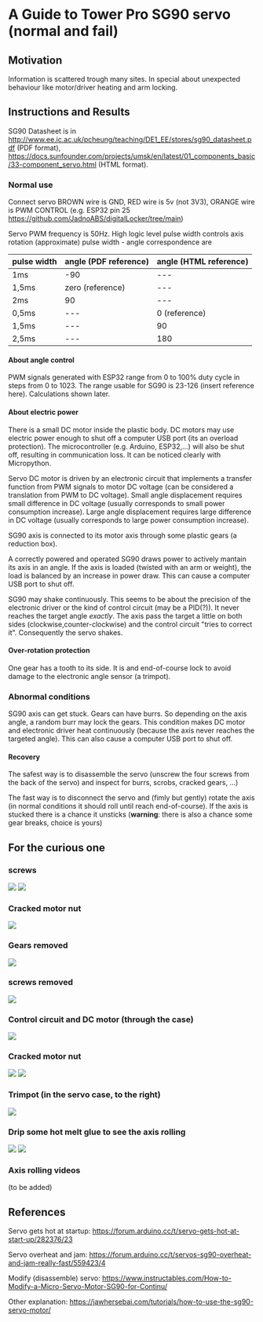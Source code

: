# A Guide to Tower Pro SG90 servo (normal and fail)

## Motivation

Information is scattered trough many sites. In special about unexpected behaviour like motor/driver heating and arm locking.

## Instructions and Results

SG90 Datasheet is in http://www.ee.ic.ac.uk/pcheung/teaching/DE1_EE/stores/sg90_datasheet.pdf (PDF format), https://docs.sunfounder.com/projects/umsk/en/latest/01_components_basic/33-component_servo.html (HTML format).

### Normal use

Connect servo BROWN wire is GND, RED wire is 5v (not 3V3), ORANGE wire is PWM CONTROL (e.g. ESP32 pin 25 https://github.com/JadnoABS/digitalLocker/tree/main)  

Servo PWM frequency is 50Hz. High logic level pulse width controls axis rotation (approximate) pulse width - angle correspondence are

| pulse width | angle (PDF reference) | angle (HTML reference) |
| --- | --- | --- |
| 1ms | -90 | --- |
| 1,5ms | zero (reference) | --- |
| 2ms | 90 | --- |
| 0,5ms | --- | 0 (reference) |
| 1,5ms | --- | 90 |
| 2,5ms | --- | 180 |

#### About angle control 

PWM signals generated with ESP32 range from 0 to 100% duty cycle in steps from 0 to 1023. The range usable for SG90 is 23-126 (insert reference here). Calculations shown later.  

#### About electric power

There is a small DC motor inside the plastic body. DC motors may use electric power enough to shut off a computer USB port (its an overload protection). The microcontroller (e.g. Arduino, ESP32,...) will also be shut off, resulting in communication loss. It can be noticed clearly with Micropython.

Servo DC motor is driven by an electronic circuit that implements a transfer function from PWM signals to motor DC voltage (can be considered a translation from PWM to DC voltage). Small angle displacement requires small difference in DC voltage (usually corresponds to small power consumption increase). Large angle displacement requires large difference in DC voltage (usually corresponds to large power consumption increase). 

SG90 axis is connected to its motor axis through some plastic gears (a reduction box).

A correctly powered and operated SG90 draws power to actively mantain its axis in an angle. If the axis is loaded (twisted with an arm or weight), the load is balanced by an increase in power draw. This can cause a computer USB port to shut off.

SG90 may shake continuously. This seems to be about the precision of the electronic driver or the kind of control circuit (may be a PID(?)). It never reaches the target angle *exactly*. The axis pass the target a little on both sides (clockwise,counter-clockwise) and the control circuit "tries to correct it". Consequently the servo shakes.

#### Over-rotation protection

One gear has a tooth to its side. It is and end-of-course lock to avoid damage to the electronic angle sensor (a trimpot). 

### Abnormal conditions

SG90 axis can get stuck. Gears can have burrs. So depending on the axis angle, a random burr may lock the gears. This condition makes DC motor and electronic driver heat continuously (because the axis never reaches the targeted angle). This can also cause a computer USB port to shut off.

#### Recovery

The safest way is to disassemble the servo (unscrew the four screws from the back of the servo) and inspect for burrs, scrobs, cracked gears, ...)

The fast way is to disconnect the servo and (fimly but gently) rotate the axis (in normal conditions it should roll until reach end-of-course). If the axis is stucked there is a chance it unsticks (**warning**: there is also a chance some gear breaks, choice is yours)

## For the curious one

### screws

![](./images/5023774610377780740.jpg)
![](./images/5026204397931179712.jpg)


### Cracked motor nut

![](./images/5023774610377780746.jpg)

### Gears removed

![](./images/5023774610377780749.jpg)

### screws removed

![](./images/5026204397931179714.jpg)

### Control circuit and DC motor (through the case)

![](./images/5026204397931179715.jpg)

### Cracked motor nut


![](./images/5026204397931179716.jpg)
![](./images/5026204397931179717.jpg)

### Trimpot (in the servo case, to the right)

![](./images/5026204397931179718.jpg)

### Drip some hot melt glue to see the axis rolling

![](./images/5026204397931179751.jpg)
![](./images/5026204397931179773.jpg)

### Axis rolling videos

(to be added)


   
## References

Servo gets hot at startup: https://forum.arduino.cc/t/servo-gets-hot-at-start-up/282376/23

Servo overheat and jam: https://forum.arduino.cc/t/servos-sg90-overheat-and-jam-really-fast/559423/4

Modify (disassemble) servo: https://www.instructables.com/How-to-Modify-a-Micro-Servo-Motor-SG90-for-Continu/

Other explanation: https://jawhersebai.com/tutorials/how-to-use-the-sg90-servo-motor/

